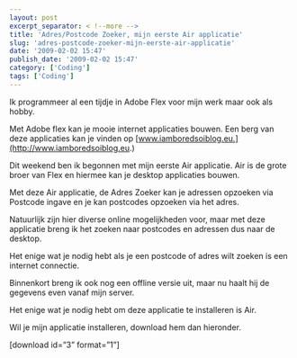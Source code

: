 ```yaml
---
layout: post
excerpt_separator: < !--more -->
title: 'Adres/Postcode Zoeker, mijn eerste Air applicatie'
slug: 'adres-postcode-zoeker-mijn-eerste-air-applicatie'
date: '2009-02-02 15:47'
publish_date: '2009-02-02 15:47'
category: ['Coding']
tags: ['Coding']
---
```

Ik programmeer al een tijdje in Adobe Flex voor mijn werk maar ook als hobby.  
  
Met Adobe flex kan je mooie internet applicaties bouwen. Een berg van deze
applicaties kan je vinden op
[www.iamboredsoiblog.eu.](http://www.iamboredsoiblog.eu.)  
  
Dit weekend ben ik begonnen met mijn eerste Air applicatie. Air is de grote
broer van Flex en hiermee kan je desktop applicaties bouwen.  
  
Met deze Air applicatie, de Adres Zoeker kan je adressen opzoeken via Postcode
ingave en je kan postcodes opzoeken via het adres.  
  
Natuurlijk zijn hier diverse online mogelijkheden voor, maar met deze
applicatie breng ik het zoeken naar postcodes en adressen dus naar de desktop.  
  
Het enige wat je nodig hebt als je een postcode of adres wilt zoeken is een
internet connectie.  
  
Binnenkort breng ik ook nog een offline versie uit, maar nu haalt hij de
gegevens even vanaf mijn server.  
  
Het enige wat je nodig hebt om deze applicatie te installeren is Air.  
  
Wil je mijn applicatie installeren, download hem dan hieronder.  
  
[download id=”3” format=”1”]


